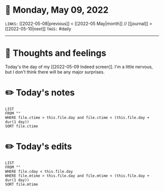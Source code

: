 # 📅 Monday, May 09, 2022
`LINKS:` [[2022-05-08|previous]] < [[2022-05 May|month]] // [[journal]] > [[2022-05-10|next]] 
`TAGS:` #daily

---
# 💭 Thoughts and feelings
Today's the day of my [[2022-05-09 Indeed screen]]. I'm a little nervous, but I don't think there will be any major surprises. 

# ✏️ Today's notes
```dataview
LIST 
FROM ""
WHERE file.ctime > this.file.day and file.ctime < (this.file.day + dur(1 day))
SORT file.ctime
```
# ✏️ Today's edits
```dataview
LIST
FROM ""
WHERE file.cday < this.file.day
WHERE file.mtime > this.file.day and file.mtime < (this.file.day + dur(1 day))
SORT file.mtime
```
